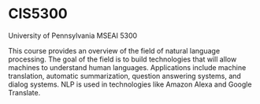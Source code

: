 # CIS5300
University of Pennsylvania MSEAI 5300


This course provides an overview of the field of natural language processing. The goal of
the field is to build technologies that will allow machines to understand human languages.
Applications include machine translation, automatic summarization, question answering
systems, and dialog systems. NLP is used in technologies like Amazon Alexa and Google
Translate.
